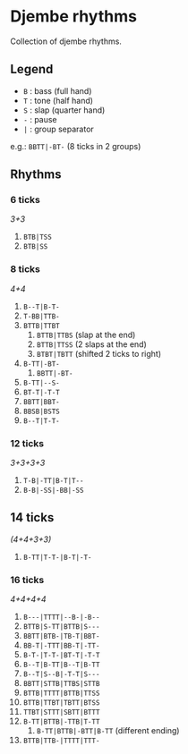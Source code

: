 # Djembe rhythms

Collection of djembe rhythms.

## Legend

* `B` : bass (full hand)
* `T` : tone (half hand)
* `S` : slap (quarter hand)
* `-` : pause
* `|` : group separator

e.g.: `BBTT|-BT-` (8 ticks in 2 groups)

## Rhythms

### 6 ticks

*3+3*

1. `BTB|TSS`
1. `BTB|SS`

### 8 ticks

*4+4*

1. `B--T|B-T-`
1. `T-BB|TTB-`
1. `BTTB|TTBT`
    1. `BTTB|TTBS` (slap at the end)
    1. `BTTB|TTSS` (2 slaps at the end)
    1. `BTBT|TBTT` (shifted 2 ticks to right)
1. `B-TT|-BT-`
    1. `BBTT|-BT-`
1. `B-TT|--S-`
1. `BT-T|-T-T`
1. `BBTT|BBT-`
1. `BBSB|BSTS`
1. `B--T|T-T-`

### 12 ticks

*3+3+3+3*

1. `T-B|-TT|B-T|T--`
1. `B-B|-SS|-BB|-SS`

## 14 ticks

*(4+4+3+3)*

1. `B-TT|T-T-|B-T|-T-`

### 16 ticks

*4+4+4+4*

1. `B---|TTTT|--B-|-B--`
1. `BTTB|S-TT|BTTB|S---`
1. `BBTT|BTB-|TB-T|BBT-`
1. `BB-T|-TTT|BB-T|-TT-`
1. `B-T-|T-T-|BT-T|-T-T`
1. `B--T|B-TT|B--T|B-TT`
1. `B--T|S--B|-T-T|S---`
1. `BBTT|STTB|TTBS|STTB`
1. `BTTB|TTTT|BTTB|TTSS`
1. `BTTB|TTBT|TBTT|BTSS`
1. `TTBT|STTT|SBTT|BTTT`
1. `B-TT|BTTB|-TTB|T-TT`
    1. `B-TT|BTTB|-BTT|B-TT` (different ending)
1. `BTTB|TTB-|TTTT|TTT-`
